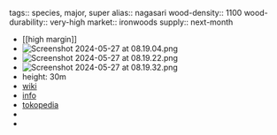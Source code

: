 tags:: species, major, super
alias:: nagasari
wood-density:: 1100
wood-durability:: very-high
market:: ironwoods
supply:: next-month

- [[high margin]]
- ![Screenshot 2024-05-27 at 08.19.04.png](https://peach-geographical-bat-397.mypinata.cloud/ipfs/QmQ1YkPs8Bc2NA2nUewxgGHPHHZvarSUHQEhvQabaFihm9)
- ![Screenshot 2024-05-27 at 08.19.22.png](https://peach-geographical-bat-397.mypinata.cloud/ipfs/QmadTSCGfeLi1MG2EgWP8Yn8zUVoE2NCTYHFgpT3cNCTbM)
- ![Screenshot 2024-05-27 at 08.19.32.png](https://peach-geographical-bat-397.mypinata.cloud/ipfs/QmaPygbnK36dA2Fs72uYr4vXi5sgWgPvXZzix377uG5aCv)
- height: 30m
- [wiki](https://en.wikipedia.org/wiki/Mesua_ferrea)
- [info](http://www.plantsofasia.com/index/mesua_ferrea/0-1296)
- [tokopedia](https://www.tokopedia.com/g-grow/bibit-pohon-nagasari-ceylon-ironwood-cobra-saffron-mesua-ferrea?extParam=ivf%3Dfalse%26src%3Dsearch)
-
-